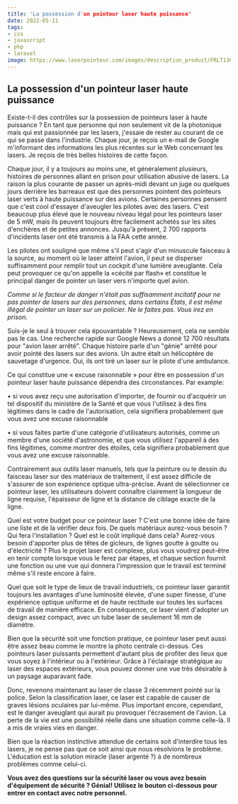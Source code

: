 ```yaml
---
title: 'La possession d'un pointeur laser haute puissance'
date: 2022-05-11
tags:
- css
- javascript
- php
- laravel
image: https://www.laserpointeur.com/images/description_produit/FRLT136DS-1.jpg
---
```

## La possession d'un pointeur laser haute puissance

Existe-t-il des contrôles sur la possession de pointeurs laser à haute puissance ? En tant que personne qui non seulement vit de la photonique mais qui est passionnée par les lasers, j'essaie de rester au courant de ce qui se passe dans l'industrie. Chaque jour, je reçois un e-mail de Google m'informant des informations les plus récentes sur le Web concernant les lasers. Je reçois de très belles histoires de cette façon.

Chaque jour, il y a toujours au moins une, et généralement plusieurs, histoires de personnes allant en prison pour utilisation abusive de lasers. La raison la plus courante de passer un après-midi devant un juge ou quelques jours derrière les barreaux est que des personnes pointent des pointeurs laser verts à haute puissance sur des avions. Certaines personnes pensent que c'est cool d'essayer d'aveugler les pilotes avec des lasers. C'est beaucoup plus élevé que le nouveau niveau légal pour les pointeurs laser de 5 mW, mais ils peuvent toujours être facilement achetés sur les sites d'enchères et de petites annonces. Jusqu'à présent, 2 700 rapports d'incidents laser ont été transmis à la FAA cette année.

Les pilotes ont souligné que même s'il peut s'agir d'un minuscule faisceau à la source, au moment où le laser atteint l'avion, il peut se disperser suffisamment pour remplir tout un cockpit d'une lumière aveuglante. Cela peut provoquer ce qu'on appelle la «cécité par flash» et constitue le principal danger de pointer un laser vers n'importe quel avion.

*Comme si le facteur de danger n'était pas suffisamment incitatif pour ne pas pointer de lasers sur des personnes, dans certains États, il est même illégal de pointer un laser sur un policier. Ne le faites pas. Vous irez en prison.*

Suis-je le seul à trouver cela épouvantable ? Heureusement, cela ne semble pas le cas. Une recherche rapide sur Google News a donné 12 700 résultats pour "avion laser arrêté". Chaque histoire parle d'un "génie" arrêté pour avoir pointé des lasers sur des avions. Un autre était un hélicoptère de sauvetage d'urgence. Oui, ils ont tiré un laser sur le pilote d'une ambulance.

Ce qui constitue une « excuse raisonnable » pour être en possession d'un pointeur laser haute puissance dépendra des circonstances. Par example:

• si vous avez reçu une autorisation d'importer, de fournir ou d'acquérir un tel dispositif du ministère de la Santé et que vous l'utilisez à des fins légitimes dans le cadre de l'autorisation, cela signifiera probablement que vous avez une excuse raisonnable

• si vous faites partie d'une catégorie d'utilisateurs autorisés, comme un membre d'une société d'astronomie, et que vous utilisez l'appareil à des fins légitimes, comme montrer des étoiles, cela signifiera probablement que vous avez une excuse raisonnable.

Contrairement aux outils laser manuels, tels que la peinture ou le dessin du faisceau laser sur des matériaux de traitement, il est assez difficile de s'assurer de son expérience optique ultra-précise. Avant de sélectionner ce pointeur laser, les utilisateurs doivent connaître clairement la longueur de ligne requise, l'épaisseur de ligne et la distance de ciblage exacte de la ligne.

Quel est votre budget pour ce pointeur laser ? C'est une bonne idée de faire une liste et de la vérifier deux fois. De quels matériaux aurez-vous besoin ? Qui fera l'installation ? Quel est le coût impliqué dans cela? Aurez-vous besoin d'apporter plus de têtes de gicleurs, de lignes goutte à goutte ou d'électricité ? Plus le projet laser est complexe, plus vous voudrez peut-être en tenir compte lorsque vous le ferez par étapes, et chaque section fournit une fonction ou une vue qui donnera l'impression que le travail est terminé même s'il reste encore à faire.

Quel que soit le type de lieux de travail industriels, ce pointeur laser garantit toujours les avantages d'une luminosité élevée, d'une super finesse, d'une expérience optique uniforme et de haute rectitude sur toutes les surfaces de travail de manière efficace. En conséquence, ce laser vient d'adopter un design assez compact, avec un tube laser de seulement 16 mm de diamètre.

Bien que la sécurité soit une fonction pratique, ce pointeur laser peut aussi être assez beau comme le montre la photo centrale ci-dessus. Ces pointeurs laser puissants permettent d'autant plus de profiter des lieux que vous soyez à l'intérieur ou à l'extérieur. Grâce à l'éclairage stratégique au laser des espaces extérieurs, vous pouvez donner une vue très désirable à un paysage auparavant fade.

Donc, revenons maintenant au laser de classe 3 récemment pointé sur la police. Selon la classification laser, ce laser est capable de causer de graves lésions oculaires par lui-même. Plus important encore, cependant, est le danger aveuglant qui aurait pu provoquer l'écrasement de l'avion. La perte de la vie est une possibilité réelle dans une situation comme celle-là. Il a mis de vraies vies en danger.

Bien que la réaction instinctive attendue de certains soit d'interdire tous les lasers, je ne pense pas que ce soit ainsi que nous résolvions le problème. L'éducation est la solution miracle (laser argenté ?) à de nombreux problèmes comme celui-ci.

**Vous avez des questions sur la sécurité laser ou vous avez besoin d'équipement de sécurité ? Génial! Utilisez le bouton ci-dessous pour entrer en contact avec notre personnel.**

